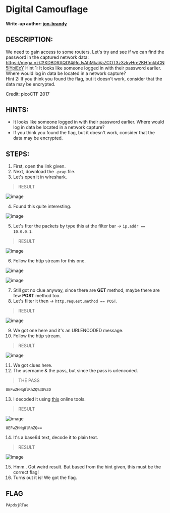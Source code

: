 # Digital Camouflage
#### Write-up author: [jon-brandy](https://github.com/jon-brandy)
## DESCRIPTION:

We need to gain access to some routers. 
Let's try and see if we can find the password in the captured network data: https://mega.nz/#!XDBDRAQD!4jRcJvAhMkaVaZCOT3z3zkyHre2KHfmkbCN5lYpiEoY 
Hint 1: It looks like someone logged in with their password earlier. Where would log in data be located in a network capture?
<br /> 
Hint 2: If you think you found the flag, but it doesn't work, consider that the data may be encrypted.

Credit: picoCTF 2017

## HINTS:
- It looks like someone logged in with their password earlier. Where would log in data be located in a network capture?
- If you think you found the flag, but it doesn't work, consider that the data may be encrypted.

## STEPS:
1. First, open the link given.
2. Next, download the `.pcap` file.
3. Let's open it in wireshark.

> RESULT

![image](https://user-images.githubusercontent.com/70703371/194739050-77ec2cd5-9be3-4791-8acb-328aef474234.png)


4. Found this quite interesting.

![image](https://user-images.githubusercontent.com/70703371/194739291-46322283-49b0-4fef-9ab4-46575f8dc180.png)


5. Let's fiter the packets by type this at the filter bar -> `ip.addr == 10.0.0.1`.

> RESULT

![image](https://user-images.githubusercontent.com/70703371/194739315-b98f6e34-9c05-4b7d-b0af-9397a5b53a57.png)


6. Follow the http stream for this one.

![image](https://user-images.githubusercontent.com/70703371/194739333-149f3d74-f759-49ff-8ac6-8c41ce30c4a5.png)


![image](https://user-images.githubusercontent.com/70703371/194739342-a45fb413-44ad-4989-84e8-4a011fd57aa5.png)


7. Still got no clue anyway, since there are **GET** method, maybe there are few **POST** method too.
8. Let's filter it then -> `http.request.method == POST`.

> RESULT

![image](https://user-images.githubusercontent.com/70703371/194739391-db358029-d26c-4fac-8642-745a2837c6f9.png)


9. We got one here and it's an URLENCODED message.
10. Follow the http stream.

> RESULT

![image](https://user-images.githubusercontent.com/70703371/194739410-861e2999-4944-49d2-afd1-784a85a1ab2b.png)


11. We got clues here.
12. The username & the pass, but since the pass is urlencoded.

> THE PASS

```
UEFwZHNqUlRhZQ%3D%3D
```

13. I decoded it using [this](https://www.urldecoder.org/) online tools.

> RESULT

![image](https://user-images.githubusercontent.com/70703371/194739444-cdb4af13-a1df-4d58-843e-35558493462f.png)


```
UEFwZHNqUlRhZQ==
```

14. It's a base64 text, decode it to plain text.

> RESULT

![image](https://user-images.githubusercontent.com/70703371/194739470-4c90866c-1a43-4bbf-9b08-10c5fa72f5e5.png)


15. Hmm.. Got weird result. But based from the hint given, this must be the correct flag!
16. Turns out it is! We got the flag.


## FLAG

```
PApdsjRTae
```
